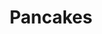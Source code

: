 ---
layout: recipe
title: Pancakes
menu: Buttermilk pancakes served with fruit, scrambled eggs, and bacon. Option to add chocolate chips or blueberries. Toppings include syrup, nutella, peanut butter, and freshly-made whipped cream.
prep_time: 15 minutes
cook_time: 4 minutes
servings: 4
category: Breakfast

ingredients: |
  - 2 cups all-purpose flour
  - 2 teaspoons baking powder
  - 1 teaspoon baking soda
  - ½ teaspoon salt
  - 3 tablespoons sugar
  - 2 large eggs, lightly beaten
  - 3 cups buttermilk
  - 4 tablespoons unsalted butter, melted, plus ½ teaspoon for griddle

instructions: |
  1. Preheat griddle to 375°F.
  2. In a medium bowl, whisk together flour, baking powder, baking soda, salt, and sugar.
  3. Add eggs, buttermilk, and butter; whisk to combine. Batter should have small to medium lumps.

notes: |
  - You can substitute 2 1/4 cup greek yogurt and 3/4 cup whole milk for the buttermilk in a pinch.
---